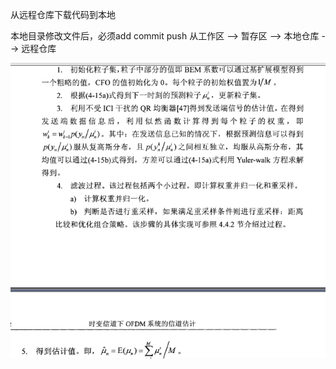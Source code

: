 从远程仓库下载代码到本地

本地目录修改文件后，必须add  commit push
从工作区 --> 暂存区 --> 本地仓库 --> 远程仓库

![image](https://github.com/xiaodong7/GitHubTest/blob/main/PF.jpg)

